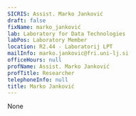 ```yaml
---
SICRIS: Assist. Marko Janković
draft: false
fixName: marko_janković
lab: Laboratory for Data Technologies
labPos: Laboratory Member
location: R2.44 - Laboratorij LPT
mailInfo: marko.jankovic@fri.uni-lj.si
officeHours: null
profName: Assist. Marko Janković
profTitle: Researcher
telephoneInfo: null
title: Marko Janković
---
```


None